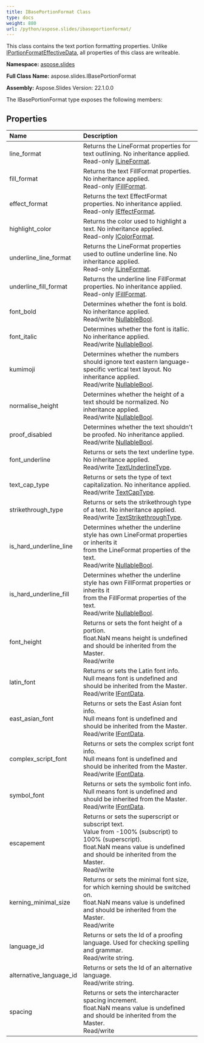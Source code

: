 ```yaml
---
title: IBasePortionFormat Class
type: docs
weight: 880
url: /python/aspose.slides/ibaseportionformat/
---
```


This class contains the text portion formatting properties. Unlike [IPortionFormatEffectiveData](/python/aspose.slides/iportionformateffectivedata/), all properties of this class are writeable.

**Namespace:** [aspose.slides](/python/aspose.slides/)

**Full Class Name:** aspose.slides.IBasePortionFormat

**Assembly:**  Aspose.Slides Version: 22.1.0.0

The IBasePortionFormat type exposes the following members:
## **Properties**
|**Name**|**Description**|
| :- | :- |
|line_format|Returns the LineFormat properties for text outlining. No inheritance applied.<br/>            Read-only [ILineFormat](/python/aspose.slides/ilineformat/).|
|fill_format|Returns the text FillFormat properties. No inheritance applied.<br/>            Read-only [IFillFormat](/python/aspose.slides/ifillformat/).|
|effect_format|Returns the text EffectFormat properties. No inheritance applied.<br/>            Read-only [IEffectFormat](/python/aspose.slides/ieffectformat/).|
|highlight_color|Returns the color used to highlight a text. No inheritance applied.<br/>            Read-only [IColorFormat](/python/aspose.slides/icolorformat/).|
|underline_line_format|Returns the LineFormat properties used to outline underline line. No inheritance applied.<br/>            Read-only [ILineFormat](/python/aspose.slides/ilineformat/).|
|underline_fill_format|Returns the underline line FillFormat properties. No inheritance applied.<br/>            Read-only [IFillFormat](/python/aspose.slides/ifillformat/).|
|font_bold|Determines whether the font is bold. No inheritance applied.<br/>            Read/write [NullableBool](/python/aspose.slides/nullablebool/).|
|font_italic|Determines whether the font is itallic. No inheritance applied.<br/>            Read/write [NullableBool](/python/aspose.slides/nullablebool/).|
|kumimoji|Determines whether the numbers should ignore text eastern language-specific vertical text layout. No inheritance applied.<br/>            Read/write [NullableBool](/python/aspose.slides/nullablebool/).|
|normalise_height|Determines whether the height of a text should be normalized. No inheritance applied.<br/>            Read/write [NullableBool](/python/aspose.slides/nullablebool/).|
|proof_disabled|Determines whether the text shouldn't be proofed. No inheritance applied.<br/>            Read/write [NullableBool](/python/aspose.slides/nullablebool/).|
|font_underline|Returns or sets the text underline type. No inheritance applied.<br/>            Read/write [TextUnderlineType](/python/aspose.slides/textunderlinetype/).|
|text_cap_type|Returns or sets the type of text capitalization. No inheritance applied.<br/>            Read/write [TextCapType](/python/aspose.slides/textcaptype/).|
|strikethrough_type|Returns or sets the strikethrough type of a text. No inheritance applied.<br/>            Read/write [TextStrikethroughType](/python/aspose.slides/textstrikethroughtype/).|
|is_hard_underline_line|Determines whether the underline style has own LineFormat properties or inherits it<br/>            from the LineFormat properties of the text.<br/>            Read/write [NullableBool](/python/aspose.slides/nullablebool/).|
|is_hard_underline_fill|Determines whether the underline style has own FillFormat properties or inherits it<br/>            from the FillFormat properties of the text.<br/>            Read/write [NullableBool](/python/aspose.slides/nullablebool/).|
|font_height|Returns or sets the font height of a portion.<br/>            float.NaN means height is undefined and should be inherited from the Master.<br/>            Read/write|
|latin_font|Returns or sets the Latin font info.<br/>            Null means font is undefined and should be inherited from the Master.<br/>            Read/write [IFontData](/python/aspose.slides/ifontdata/).|
|east_asian_font|Returns or sets the East Asian font info.<br/>            Null means font is undefined and should be inherited from the Master.<br/>            Read/write [IFontData](/python/aspose.slides/ifontdata/).|
|complex_script_font|Returns or sets the complex script font info.<br/>            Null means font is undefined and should be inherited from the Master.<br/>            Read/write [IFontData](/python/aspose.slides/ifontdata/).|
|symbol_font|Returns or sets the symbolic font info.<br/>            Null means font is undefined and should be inherited from the Master.<br/>            Read/write [IFontData](/python/aspose.slides/ifontdata/).|
|escapement|Returns or sets the superscript or subscript text.<br/>            Value from -100% (subscript) to 100% (superscript).<br/>            float.NaN means value is undefined and should be inherited from the Master.<br/>            Read/write|
|kerning_minimal_size|Returns or sets the minimal font size, for which kerning should be switched on.<br/>            float.NaN means value is undefined and should be inherited from the Master.<br/>            Read/write|
|language_id|Returns or sets the Id of a proofing language. Used for checking spelling and grammar.<br/>            Read/write string.|
|alternative_language_id|Returns or sets the Id of an alternative language.<br/>            Read/write string.|
|spacing|Returns or sets the intercharacter spacing increment.<br/>            float.NaN means value is undefined and should be inherited from the Master.<br/>            Read/write|
